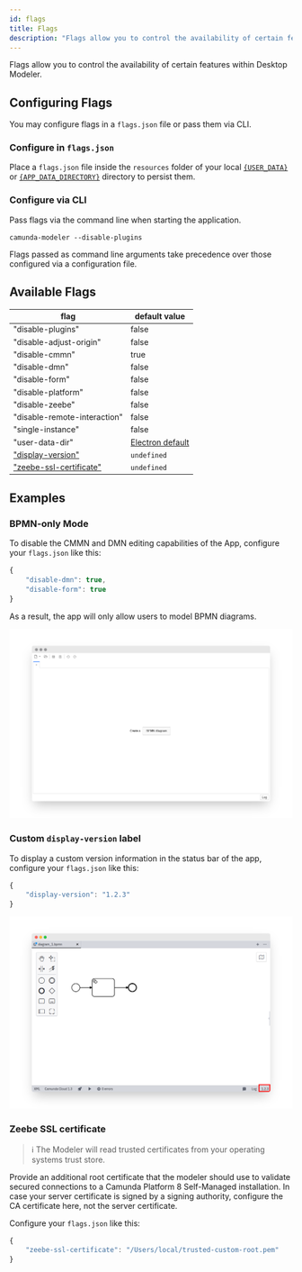 ```yaml
---
id: flags
title: Flags
description: "Flags allow you to control the availability of certain features within Desktop Modeler."
---
```


Flags allow you to control the availability of certain features within Desktop Modeler.

## Configuring Flags

You may configure flags in a `flags.json` file or pass them via CLI.

### Configure in `flags.json`

Place a `flags.json` file inside the `resources` folder of your local [`{USER_DATA}`](../search-paths#user-data-directory) or [`{APP_DATA_DIRECTORY}`](../search-paths#app-data-directory) directory to persist them.

### Configure via CLI

Pass flags via the command line when starting the application.

```
camunda-modeler --disable-plugins
```

Flags passed as command line arguments take precedence over those configured via a configuration file.

## Available Flags

| flag                                               | default value                       |
| -------------------------------------------------- | ----------------------------------- |
| "disable-plugins"                                  | false                               |
| "disable-adjust-origin"                            | false                               |
| "disable-cmmn"                                     | true                                |
| "disable-dmn"                                      | false                               |
| "disable-form"                                     | false                               |
| "disable-platform"                                 | false                               |
| "disable-zeebe"                                    | false                               |
| "disable-remote-interaction"                       | false                               |
| "single-instance"                                  | false                               |
| "user-data-dir"                                    | [Electron default](../search-paths) |
| ["display-version"](#custom-display-version-label) | `undefined`                         |
| ["zeebe-ssl-certificate"](#zeebe-ssl-certificate)  | `undefined`                         |

## Examples

### BPMN-only Mode

To disable the CMMN and DMN editing capabilities of the App, configure your `flags.json` like this:

```js
{
    "disable-dmn": true,
    "disable-form": true
}
```

As a result, the app will only allow users to model BPMN diagrams.

![BPMN only mode](./img/bpmn-only.png)

### Custom `display-version` label

To display a custom version information in the status bar of the app, configure your `flags.json` like this:

```js
{
    "display-version": "1.2.3"
}
```

![Custom version info](./img/display-version.png)

### Zeebe SSL certificate

> ℹ️ The Modeler will read trusted certificates from your operating systems trust store.

Provide an additional root certificate that the modeler should use to validate secured connections to a Camunda Platform 8 Self-Managed installation. In case your server certificate is signed by a signing authority, configure the CA certificate here, not the server certificate.

Configure your `flags.json` like this:

```js
{
    "zeebe-ssl-certificate": "/Users/local/trusted-custom-root.pem"
}
```
